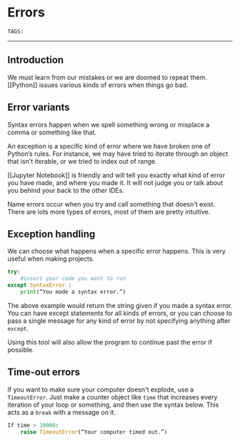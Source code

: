 # Errors
`TAGS:`

---
## Introduction
We must learn from our mistakes or we are doomed to repeat them. [[Python]] issues various kinds of errors when things go bad. 

## Error variants
Syntax errors happen when we spell something wrong or misplace a comma or something like that. 

An exception is a specific kind of error where we have broken one of Python’s rules. For instance, we may have tried to iterate through an object that isn't iterable, or we tried to index out of range. 

[[Jupyter Notebook]] is friendly and will tell you exactly what kind of error you have made, and where you made it. It will not judge you or talk about you behind your back to the other IDEs. 

Name errors occur when you try and call something that doesn't exist. 
There are lots more types of errors, most of them are pretty intuitive. 

## Exception handling
We can choose what happens when a specific error happens. This is very useful when making projects. 

```python
try:
	#insert your code you want to run
except SyntaxError : 
	print(“You made a syntax error.”)
```

The above example would return the string given if you made a syntax error. You can have except statements for all kinds of errors, or you can choose to pass a single message for any kind of error by not specifying anything after `except`. 

Using this tool will also allow the program to continue past the error if possible. 

## Time-out errors
If you want to make sure your computer doesn't explode, use a `TimeoutError`. Just make a counter object like `time` that increases every iteration of your loop or something, and then use the syntax below. This acts as a `break` with a message on it. 

```python
If time > 10000:
	raise TimeoutError(“Your computer timed out.”)
```